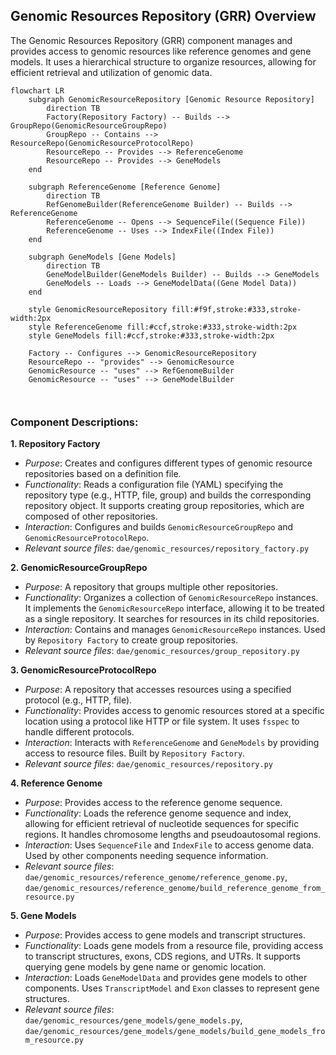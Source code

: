 ## Genomic Resources Repository (GRR) Overview

The Genomic Resources Repository (GRR) component manages and provides access to genomic resources like reference genomes and gene models. It uses a hierarchical structure to organize resources, allowing for efficient retrieval and utilization of genomic data.

```mermaid
flowchart LR
    subgraph GenomicResourceRepository [Genomic Resource Repository]
        direction TB
        Factory(Repository Factory) -- Builds --> GroupRepo(GenomicResourceGroupRepo)
        GroupRepo -- Contains --> ResourceRepo(GenomicResourceProtocolRepo)
        ResourceRepo -- Provides --> ReferenceGenome
        ResourceRepo -- Provides --> GeneModels
    end

    subgraph ReferenceGenome [Reference Genome] 
        direction TB
        RefGenomeBuilder(ReferenceGenome Builder) -- Builds --> ReferenceGenome
        ReferenceGenome -- Opens --> SequenceFile((Sequence File))
        ReferenceGenome -- Uses --> IndexFile((Index File))
    end

    subgraph GeneModels [Gene Models]
        direction TB
        GeneModelBuilder(GeneModels Builder) -- Builds --> GeneModels
        GeneModels -- Loads --> GeneModelData((Gene Model Data))
    end

    style GenomicResourceRepository fill:#f9f,stroke:#333,stroke-width:2px
    style ReferenceGenome fill:#ccf,stroke:#333,stroke-width:2px
    style GeneModels fill:#ccf,stroke:#333,stroke-width:2px

    Factory -- Configures --> GenomicResourceRepository
    ResourceRepo -- "provides" --> GenomicResource
    GenomicResource -- "uses" --> RefGenomeBuilder
    GenomicResource -- "uses" --> GeneModelBuilder



```

### Component Descriptions:

**1. Repository Factory**
   - *Purpose*: Creates and configures different types of genomic resource repositories based on a definition file.
   - *Functionality*: Reads a configuration file (YAML) specifying the repository type (e.g., HTTP, file, group) and builds the corresponding repository object. It supports creating group repositories, which are composed of other repositories.
   - *Interaction*: Configures and builds `GenomicResourceGroupRepo` and `GenomicResourceProtocolRepo`.
   - *Relevant source files*: `dae/genomic_resources/repository_factory.py`

**2. GenomicResourceGroupRepo**
   - *Purpose*: A repository that groups multiple other repositories.
   - *Functionality*: Organizes a collection of `GenomicResourceRepo` instances. It implements the `GenomicResourceRepo` interface, allowing it to be treated as a single repository. It searches for resources in its child repositories.
   - *Interaction*: Contains and manages `GenomicResourceRepo` instances. Used by `Repository Factory` to create group repositories.
   - *Relevant source files*: `dae/genomic_resources/group_repository.py`

**3. GenomicResourceProtocolRepo**
   - *Purpose*: A repository that accesses resources using a specified protocol (e.g., HTTP, file).
   - *Functionality*: Provides access to genomic resources stored at a specific location using a protocol like HTTP or file system. It uses `fsspec` to handle different protocols.
   - *Interaction*: Interacts with `ReferenceGenome` and `GeneModels` by providing access to resource files. Built by `Repository Factory`.
   - *Relevant source files*: `dae/genomic_resources/repository.py`

**4. Reference Genome**
   - *Purpose*: Provides access to the reference genome sequence.
   - *Functionality*: Loads the reference genome sequence and index, allowing for efficient retrieval of nucleotide sequences for specific regions. It handles chromosome lengths and pseudoautosomal regions.
   - *Interaction*: Uses `SequenceFile` and `IndexFile` to access genome data. Used by other components needing sequence information.
   - *Relevant source files*: `dae/genomic_resources/reference_genome/reference_genome.py`, `dae/genomic_resources/reference_genome/build_reference_genome_from_resource.py`

**5. Gene Models**
   - *Purpose*: Provides access to gene models and transcript structures.
   - *Functionality*: Loads gene models from a resource file, providing access to transcript structures, exons, CDS regions, and UTRs. It supports querying gene models by gene name or genomic location.
   - *Interaction*: Loads `GeneModelData` and provides gene models to other components. Uses `TranscriptModel` and `Exon` classes to represent gene structures.
   - *Relevant source files*: `dae/genomic_resources/gene_models/gene_models.py`, `dae/genomic_resources/gene_models/gene_models/build_gene_models_from_resource.py`
